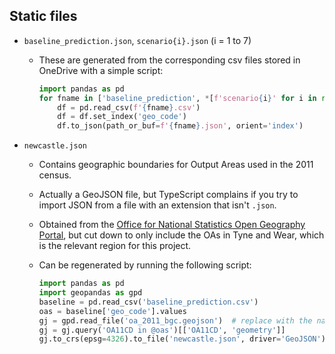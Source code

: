 ## Static files

- `baseline_prediction.json`, `scenario{i}.json` (i = 1 to 7)

  - These are generated from the corresponding csv files stored in OneDrive with a simple script:

    ```python
    import pandas as pd
    for fname in ['baseline_prediction', *[f'scenario{i}' for i in range(1, 8)]]:
        df = pd.read_csv(f'{fname}.csv')
        df = df.set_index('geo_code')
        df.to_json(path_or_buf=f'{fname}.json', orient='index')
    ```

- `newcastle.json`

  - Contains geographic boundaries for Output Areas used in the 2011 census.
  - Actually a GeoJSON file, but TypeScript complains if you try to import JSON from a file with an extension that isn't `.json`.
  - Obtained from the [Office for National Statistics Open Geography Portal](https://geoportal.statistics.gov.uk/datasets/ons::output-areas-dec-2011-boundaries-ew-bgc/about), but cut down to only include the OAs in Tyne and Wear, which is the relevant region for this project.
  - Can be regenerated by running the following script:

    ```python
    import pandas as pd
    import geopandas as gpd
    baseline = pd.read_csv('baseline_prediction.csv')
    oas = baseline['geo_code'].values
    gj = gpd.read_file('oa_2011_bgc.geojson')  # replace with the name of the downloaded file
    gj = gj.query('OA11CD in @oas')[['OA11CD', 'geometry']]
    gj.to_crs(epsg=4326).to_file('newcastle.json', driver='GeoJSON')
    ```

